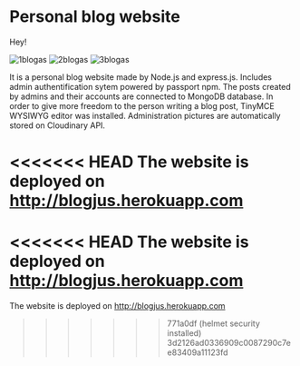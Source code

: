 # Personal blog website

Hey!

![1blogas](https://user-images.githubusercontent.com/81252760/114984673-4382ee00-9e92-11eb-85bc-24c5b88b70bd.jpg)
![2blogas](https://user-images.githubusercontent.com/81252760/114984676-44b41b00-9e92-11eb-9408-1de3d37a5b04.jpg)
![3blogas](https://user-images.githubusercontent.com/81252760/114984681-45e54800-9e92-11eb-9029-908a9b3cd421.jpg)


It is a personal blog website made by Node.js and express.js. Includes admin authentification sytem powered by passport npm. The posts created by admins and their accounts are connected to MongoDB database. In order to give more freedom to the person writing a blog post, TinyMCE WYSIWYG editor was installed. Administration pictures are automatically stored on Cloudinary API.

<<<<<<< HEAD
The website is deployed on http://blogjus.herokuapp.com
=======
<<<<<<< HEAD
The website is deployed on http://blogjus.herokuapp.com
=======
The website is deployed on http://blogjus.herokuapp.com
>>>>>>> 771a0df (helmet security installed)
>>>>>>> 3d2126ad0336909c0087290c7ee83409a11123fd

